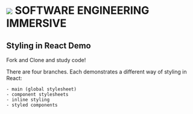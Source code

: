 # ![](https://ga-dash.s3.amazonaws.com/production/assets/logo-9f88ae6c9c3871690e33280fcf557f33.png) SOFTWARE ENGINEERING IMMERSIVE

## Styling in React Demo 

Fork and Clone and study code!

There are four branches. Each demonstrates a different way of styling in React:

    - main (global stylesheet)
    - component stylesheets
    - inline styling
    - styled components

